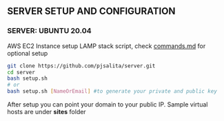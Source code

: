 ## SERVER SETUP AND CONFIGURATION

### SERVER: UBUNTU 20.04
AWS EC2 Instance setup LAMP stack script, check [commands.md](commands.md) for optional setup 

```sh
git clone https://github.com/pjsalita/server.git
cd server
bash setup.sh
# or
bash setup.sh [NameOrEmail] #to generate your private and public key
```

After setup you can point your domain to your public IP. Sample virtual hosts are under **sites** folder